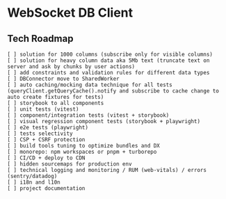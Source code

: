 # WebSocket DB Client

## Tech Roadmap

    [ ] solution for 1000 columns (subscribe only for visible columns)
    [ ] solution for heavy column data aka 5Mb text (truncate text on server and ask by chunks by user actions)
    [ ] add constraints and validation rules for different data types
    [ ] DBConnector move to SharedWorker
    [ ] auto caching/mocking data technique for all tests (queryClient.getQueryCache().notify and subscribe to cache change to auto create fixtures for tests)
    [ ] storybook to all components
    [ ] unit tests (vitest)
    [ ] component/integration tests (vitest + storybook)
    [ ] visual regression component tests (storybook + playwright)
    [ ] e2e tests (playwright)
    [ ] tests selectivity
    [ ] CSP + CSRF protection
    [ ] build tools tuning to optimize bundles and DX
    [ ] monorepo: npm workspaces or pnpm + turborepo
    [ ] CI/CD + deploy to CDN
    [ ] hidden sourcemaps for production env
    [ ] technical logging and monitoring / RUM (web-vitals) / errors (sentry/datadog)
    [ ] i18n and l10n
    [ ] project documentation